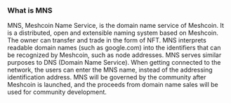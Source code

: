 ### What is MNS
MNS, Meshcoin Name Service, is the domain name service of Meshcoin. It is a distributed, open and extensible naming system based on Meshcoin. The owner can transfer and trade in the form of NFT. MNS interprets readable domain names (such as google.com) into the identifiers that can be recognized by Meshcoin, such as node addresses. MNS serves similar purposes to DNS (Domain Name Service). When getting connected to the network, the users can enter the MNS name, instead of the addressing identification address. MNS will be governed by the community after Meshcoin is launched, and the proceeds from domain name sales will be used for community development.
